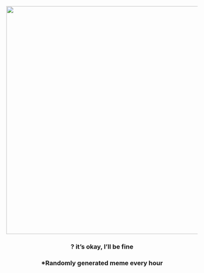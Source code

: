 <p align="center">
        <img src="https://i.redd.it/m2gyuw1vpwm91.jpg" width="600" height="600">
        </p>
        <h3 align="center">? it’s okay, I’ll be fine</h3>
        <h3 align="center">*Randomly generated meme every hour</h3>
    